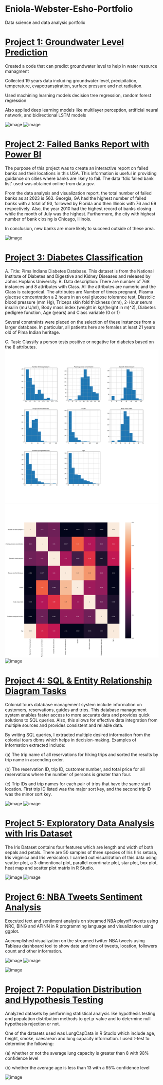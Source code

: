 # Eniola-Webster-Esho-Portfolio
Data science and data analysis portfolio

# [Project 1: Groundwater Level Prediction](https://github.com/EniolaWebsterEsho/Prediction-Codes)

Created a code that can predict groundwater level to help in water resource managment

Collected 19 years data including groundwater level, precipitation, temperature, evapotranspiration, surface pressure and net radiation.

Used machining learning models decision tree regression, random forest regression

Also applied deep learning models like multilayer perception, artificial neural network, and bidirectional LSTM models

![image](https://user-images.githubusercontent.com/91756330/209986959-8b485747-b766-46f8-ac63-eefdff92e72f.png)
![image](https://user-images.githubusercontent.com/91756330/209986850-2ade9332-def2-4242-9d19-1328bc6492c0.png)

# [Project 2: Failed Banks Report with Power BI](https://app.powerbi.com/groups/me/dashboards/d8d7b785-de4a-4626-91c5-c8f7c460533d?ownerId=8647d4d1-04d0-4c1a-8a4f-bf49d3e82ad6&referrer=embed.appsource)

The purpose of this project was to create an interactive report on failed banks and their locations in this USA. This information is useful in providing guidance on cities where banks are likely to fail. The data 'fdic failed bank list' used was obtained online from data.gov.

From the data analysis and visualization report, the total number of failed banks as at 2023 is 563. Georgia, GA had the highest number of failed banks with a total of 93, followed by Florida and then Illinois with 76 and 69 respectively. Also, the year 2010 had the highest record of banks closing while the month of July was the highest. Furthermore, the city with highest number of bank closing is Chicago, Illinois.

In conclusion, new banks are more likely to succeed outside of these area. 

![image](https://user-images.githubusercontent.com/91756330/218002159-ee21f6e7-5452-4a3b-95be-294da139afdd.png)


# [Project 3: Diabetes Classification](https://github.com/EniolaWebsterEsho/Diabetes-Classification)
A.	Title:
Pima Indians Diabetes Database. This dataset is from the National Institute of Diabetes and Digestive and Kidney Diseases and released by Johns Hopkins     University. 
B.	Data description:
There are number of 768 instances and 8 attributes with Class. All the attributes are numeric and the Class is categorical. The attributes are Number of times pregnant, Plasma glucose concentration a 2 hours in an oral glucose tolerance test, Diastolic blood pressure (mm Hg), Triceps skin fold thickness (mm), 2-Hour serum insulin (mu U/ml), Body mass index (weight in kg/(height in m)^2), Diabetes pedigree function, Age (years) and Class variable (0 or 1)

Several constraints were placed on the selection of these instances from a larger database.  In particular, all patients here are females at least 21 years old of Pima Indian heritage.

C.	Task:
Classify a person tests positive or negative for diabetes based on the 8 attributes.
![](/images/Diabetes.png)
![](/images/Correlation.png)
![image](https://user-images.githubusercontent.com/91756330/209988336-db2ff1ca-b379-4892-aeb5-2bda5c3f77ba.png)

# [Project 4: SQL & Entity Relationship Diagram Tasks](https://github.com/EniolaWebsterEsho/SQL-ERD-tasks)
Colonial tours database management system include information on customers, reservations, guides and trips. This database management system enables faster access to more accurate data and provides quick solutions to SQL queries. Also, this allows for effective data integration from multiple sources and provides consistent and reliable data.

By writing SQL queries, I extracted multiple desired information from the colonial tours dbms which helps in decision-making. Examples of information extracted include:

(a) The trip name of all reservations for hiking trips and sorted the results by trip name in
ascending order.

(b) The reservation ID, trip ID, customer number, and total price for all reservations where
the number of persons is greater than four.

(c) Trip IDs and trip names for each pair of trips that have the same start location. First trip ID listed was the major sort key, and the second trip ID was the minor sort key.


![image](https://user-images.githubusercontent.com/91756330/209986221-399ed20d-f6cb-4ee5-818c-76d1e6242df8.png)
![image](https://user-images.githubusercontent.com/91756330/218286090-0cba99bf-e18c-4220-a256-fc3bca15d779.png)


# [Project 5: Exploratory Data Analysis with Iris Dataset](https://github.com/EniolaWebsterEsho/Iris_Data_Analysis) 
The Iris Dataset contains four features which are length and width of both sepals and petals. There are 50 samples of three species of Iris (Iris setosa, Iris virginica and Iris versicolor). I carried out visualization of this data using scatter plot, a 3-dimentional plot, parallel coordinate plot, star plot, box plot, heat map and scatter plot matrix in R Studio.

![image](https://user-images.githubusercontent.com/91756330/209984003-c4c95e2e-5ec5-4669-8770-e4ce631b32e7.png)
![image](https://user-images.githubusercontent.com/91756330/209984632-6648eaec-a9bb-478d-ae45-223cc14e3a71.png)


# [Project 6: NBA Tweets Sentiment Analysis](https://github.com/EniolaWebsterEsho/Big-Data-Analysis-Sentiment-Analysis)

Executed text and sentiment analysis on streamed NBA playoff tweets using NRC, BING and AFINN in R programming language and visualization using ggplot.

Accomplished visualization on the streamed twitter NBA tweets using Tableau dashboard tool to show date and time of tweets, location, followers count and other information.

![image](https://user-images.githubusercontent.com/91756330/218286891-1de2d21a-b48a-41f3-9648-394656b3a718.png)
![image](https://user-images.githubusercontent.com/91756330/209989893-bf2cab59-b7c0-4bc5-afed-3f365ea964ac.png)

![image](https://user-images.githubusercontent.com/91756330/209989716-e244eb47-ac8a-46b8-ac83-698aad866601.png)

# [Project 7: Population Distribution and Hypothesis Testing](https://github.com/EniolaWebsterEsho/Population-Distribution-and-Hypothesis-Testing)

Analyzed datasets by performing statistical analysis like hypothesis testing and population distribution methods to get p-value and to determine null hypothesis rejection or not.

One of the datasets used was LungCapData in R Studio which include age, height, smoke, caesarean and lung capacity information. I used t-test to determine the following:

(a) whether or not the average lung capacity is greater than 8 with 98% confidence level

(b) whether the average age is less than 13 with a 95% confidence level

![image](https://user-images.githubusercontent.com/91756330/218286965-8e540cf0-fa79-4a84-9fde-9eebe5a8c725.png)

